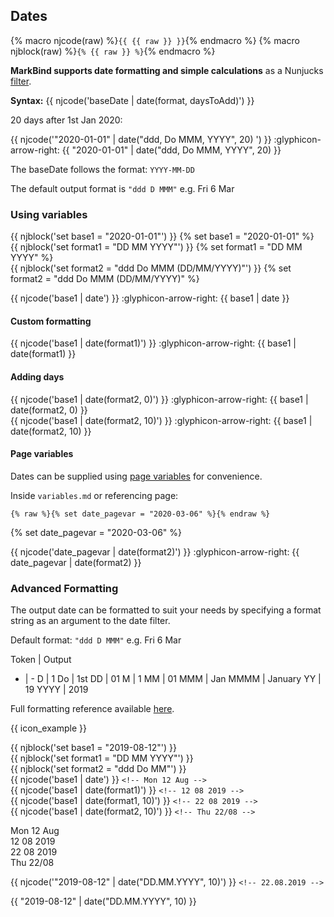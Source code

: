 ## Dates

{% macro njcode(raw) %}<code>{<a/>{ {{ raw }} }}</code>{% endmacro %}
{% macro njblock(raw) %}<code>{<a/>% {{ raw }} %}</code>{% endmacro %}

**MarkBind supports date formatting and simple calculations** as a Nunjucks [filter](https://mozilla.github.io/nunjucks/templating.html#filters).

**Syntax:** {{ njcode('baseDate | date(format, daysToAdd)') }}

<div id="main-example">

20 days after 1st Jan 2020:

{{ njcode('"2020-01-01" | date("ddd, Do MMM, YYYY", 20) ') }} :glyphicon-arrow-right: {{ "2020-01-01" | date("ddd, Do MMM, YYYY", 20) }}
</div>

<box type="info">

The baseDate follows the format: `YYYY-MM-DD`

The default output format is `"ddd D MMM"` e.g. Fri 6 Mar
</box>

### Using variables

{{ njblock('set base1 = "2020-01-01"') }} {% set base1 = "2020-01-01" %} <br/>
{{ njblock('set format1 = "DD MM YYYY"') }} {% set format1 = "DD MM YYYY" %} <br/>
{{ njblock('set format2 = "ddd Do MMM (DD/MM/YYYY)"') }} {% set format2 = "ddd Do MMM (DD/MM/YYYY)" %}

{{ njcode('base1 | date') }} :glyphicon-arrow-right: {{ base1 | date }}<br/>

#### Custom formatting
{{ njcode('base1 | date(format1)') }} :glyphicon-arrow-right: {{ base1 | date(format1) }}<br/>

#### Adding days
{{ njcode('base1 | date(format2, 0)') }} :glyphicon-arrow-right: {{ base1 | date(format2, 0) }}<br/>
{{ njcode('base1 | date(format2, 10)') }} :glyphicon-arrow-right: {{ base1 | date(format2, 10) }}<br/>

#### Page variables
Dates can be supplied using [page variables](../reusingContents.html#variables) for convenience.

Inside `variables.md` or referencing page:
```
{% raw %}{% set date_pagevar = "2020-03-06" %}{% endraw %}
```
{% set date_pagevar = "2020-03-06" %}

{{ njcode('date_pagevar | date(format2)') }} :glyphicon-arrow-right: {{ date_pagevar | date(format2) }} <br/>



### Advanced Formatting

The output date can be formatted to suit your needs by specifying a format string as an argument to the date filter.

Default format: `"ddd D MMM"` e.g. Fri 6 Mar

<panel header="**Brief reference**">

Token | Output
- | -
D | 1
Do | 1st
DD | 01
M | 1
MM | 01
MMM | Jan
MMMM | January
YY | 19
YYYY | 2019
</panel>

Full formatting reference available [here](https://momentjs.com/docs/#/displaying/format/).

{{ icon_example }}
<span id="examples" class="d-none">
<include boilerplate src="outputBox.md">
<span id="code">

<box><span>
{{ njblock('set base1 = "2019-08-12"') }}<br/>
{{ njblock('set format1 = "DD MM YYYY"') }}<br/>
{{ njblock('set format2 = "ddd Do MM"') }}<br/>
{{ njcode('base1 | date') }} `<!-- Mon 12 Aug -->`<br/>
{{ njcode('base1 | date(format1)') }} `<!-- 12 08 2019 -->`<br/>
{{ njcode('base1 | date(format1, 10)') }} `<!-- 22 08 2019 -->`<br/>
{{ njcode('base1 | date(format2, 10)') }} `<!-- Thu 22/08 -->`<br/>
</span></box>

</span>
<span id="output">
Mon 12 Aug<br/>
12 08 2019<br/>
22 08 2019<br/>
Thu 22/08
</span>
</include>

<span id="short" class="d-none">

<box><span>
{{ njcode('"2019-08-12" | date("DD.MM.YYYY", 10)') }} `<!-- 22.08.2019 -->`<br/>
</span></box>

{{ "2019-08-12" | date("DD.MM.YYYY", 10) }}
</span>
</span>
